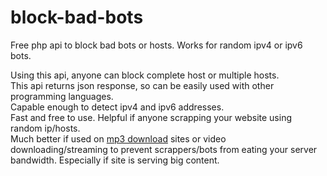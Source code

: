 # block-bad-bots
Free php api to block bad bots or hosts. Works for random ipv4 or ipv6 bots.<br/>

Using this api, anyone can block complete host or multiple hosts.<br/>
This api returns json response, so can be easily used with other programming languages.<br/>
Capable enough to detect ipv4 and ipv6 addresses.<br/>
Fast and free to use. Helpful if anyone scrapping your website using random ip/hosts.<br/>
Much better if used on <a href="https://ganamp3.net">mp3 download</a> sites or video downloading/streaming to prevent scrappers/bots from eating your server bandwidth. Especially if site is serving big content.
